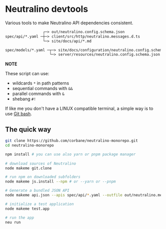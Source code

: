 # Neutralino devtools

Various tools to make Neutralino API dependencies consistent.

```txt
                 ┌─> out/neutralino.config.schema.json
spec/api/*.yaml ─┼─> client/src/http/neutralino.messages.d.ts
                 └─> site/docs/api/*.md

spec/models/*.yaml ─┬─> site/docs/configuration/neutralino.config.schema.json
                    └─> server/resources/neutralino.config.schema.json
```

**NOTE** 

These script can use:
- wildcards `*` in path patterns
- sequential commands with `&&`
- parallel commands with `&`
- shebang `#!`

If like me you don't have a LINUX compatible terminal, a simple way is to use [Git bash](https://git-scm.com/downloads).

## The quick way

```bash
git clone https://github.com/corbane/neutralino-monorepo.git
cd neutralino-monorepo

npm install # you can use also yarn or pnpm package manager
 
# download sources of Neutralino
node makeme git.clone

# run npm on downloaded subfolders
node makeme js.install --npm # or --yarn or --pnpm

# Generate a bundled JSON API
node makeme api.json --apis spec/api/*.yaml --outfile out/neutralino.messages.json

# initialize a test application
node makeme test.app

# run the app
neu run
```